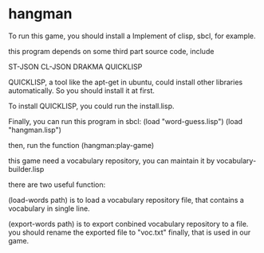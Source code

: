 hangman
=======

To run this game, you should install a Implement of clisp, sbcl, for example.

this program depends on some third part source code, include

ST-JSON
CL-JSON
DRAKMA
QUICKLISP

QUICKLISP, a tool like the apt-get in ubuntu, could install other libraries automatically. So you should install it at first.

To install QUICKLISP, you could run the install.lisp.

Finally, you can run this program in sbcl:
  (load "word-guess.lisp")
  (load "hangman.lisp")

then, run the function (hangman:play-game)

this game need a vocabulary repository, you can maintain it by vocabulary-builder.lisp

there are two useful function:
  
  (load-words path) is to load a vocabulary repository file, that contains a vocabulary in single line.

  (export-words path) is to export conbined vocabulary repository to a file. you should rename the exported file to "voc.txt" finally, that is used in our game.
